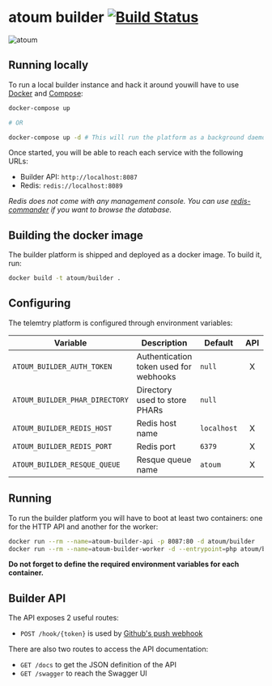 # atoum builder [![Build Status](https://travis-ci.org/atoum/builder.svg?branch=master)](https://travis-ci.org/atoum/builder)

![atoum](http://downloads.atoum.org/images/logo.png)

## Running locally

To run a local builder instance and hack it around youwill have to use [Docker](https://www.docker.com/) and 
[Compose](https://docs.docker.com/compose/):

```sh
docker-compose up

# OR

docker-compose up -d # This will run the platform as a background daemon
```

Once started, you will be able to reach each service with the following URLs:

* Builder API: `http://localhost:8087`
* Redis:  `redis://localhost:8089`

_Redis does not come with any management console. You can use 
[redis-commander](https://www.npmjs.com/package/redis-commander) if you want to browse the database._

## Building the docker image

The builder platform is shipped and deployed as a docker image. To build it, run:

```sh
docker build -t atoum/builder .
```

## Configuring 

The telemtry platform is configured through environment variables:

| Variable                          | Description                            | Default     | API | Worker |
|-----------------------------------|----------------------------------------|-------------|:---:|:------:|
| `ATOUM_BUILDER_AUTH_TOKEN`        | Authentication token used for webhooks | `null`      | X   |        |
| `ATOUM_BUILDER_PHAR_DIRECTORY`    | Directory used to store PHARs          | `null`      |     | X      |
| `ATOUM_BUILDER_REDIS_HOST`        | Redis host name                        | `localhost` | X   | X      |
| `ATOUM_BUILDER_REDIS_PORT`        | Redis port                             | `6379`      | X   | X      |
| `ATOUM_BUILDER_RESQUE_QUEUE`      | Resque queue name                      | `atoum`     | X   | X      |

## Running

To run the builder platform you will have to boot at least two containers: one for the HTTP API and another for the 
worker:

```sh
docker run --rm --name=atoum-builder-api -p 8087:80 -d atoum/builder
docker run --rm --name=atoum-builder-worker -d --entrypoint=php atoum/builder /app/bin/worker.php
```

**Do not forget to define the required environment variables for each container.**

## Builder API

The API exposes 2 useful routes:

* `POST /hook/{token}` is used by [Github's push webhook](https://developer.github.com/v3/activity/events/types/#pushevent)

There are also two routes to access the API documentation:

* `GET /docs` to get the JSON definition of the API
* `GET /swagger` to reach the Swagger UI
